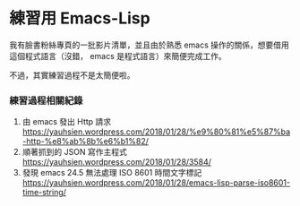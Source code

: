 # 練習用 Emacs-Lisp

我有臉書粉絲專頁的一批影片清單，並且由於熟悉 emacs 操作的關係，想要借用這個程式語言（沒錯， emacs 是程式語言）來簡便完成工作。

不過，其實練習過程不是太簡便啦。

### 練習過程相關紀錄

1. 由 emacs 發出 Http 請求 https://yauhsien.wordpress.com/2018/01/28/%e9%80%81%e5%87%ba-http-%e8%ab%8b%e6%b1%82/
1. 順著抓到的 JSON 寫作主程式 https://yauhsien.wordpress.com/2018/01/28/3584/
1. 發現 emacs 24.5 無法處理 ISO 8601 時間文字標記 https://yauhsien.wordpress.com/2018/01/28/emacs-lisp-parse-iso8601-time-string/
